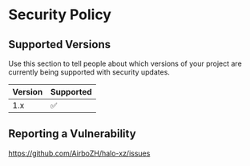 # Security Policy

## Supported Versions

Use this section to tell people about which versions of your project are
currently being supported with security updates.

| Version | Supported          |
| ------- | ------------------ |
|   1.x   | :white_check_mark: |
## Reporting a Vulnerability

https://github.com/AirboZH/halo-xz/issues
